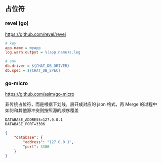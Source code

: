 ## 占位符



### revel (go)

https://github.com/revel/revel

```ini
# key
app.name = myapp
log.warn.output = %(app.name)s.log

# env
db.driver = ${CHAT_DB_DRIVER}
db.spec = ${CHAT_DB_SPEC}
```


### go-micro

https://github.com/asim/go-micro

非传统占位符，而是根据下划线，展开成对应的 json 格式，再 Merge 的过程中如何和其他源冲突则按照源的顺序覆盖

```env
DATABASE_ADDRESS=127.0.0.1
DATABASE_PORT=3306
```

```json
{
    "database": {
        "address": "127.0.0.1",
        "port": 3306
    }
}
```
